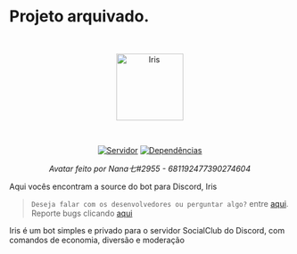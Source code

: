 # Projeto arquivado.

<div align="center">
  <br />
  <p>
    <a href="https://github.com/Lucaas1/iris"><img src="https://images-ext-1.discordapp.net/external/9DcKQA2I4n34u_5i6LPegyDO7JoyBG7PL5pIkT8GDJA/%3Fsize%3D2048/https/cdn.discordapp.com/avatars/701173809109008424/e79785faa7882123c90d03a57c502c32.png?width=473&height=473" width="120" alt="Iris" /></a>
  </p>
  <br />
  <p>
    <a href="https://discord.gg/socialclub"><img src="https://img.shields.io/discord/669603678579064842?color=7289da&label=servidor&logo=discord&logoColor=white" alt="Servidor" /></a>
    <a href="https://david-dm.org/Lucaas1/iris.svg"><img src="https://img.shields.io/Lucaas1/iris.svg.svg?maxAge=3600&label=dependencias" alt="Dependências" /></a>
  </p>
  <i> Avatar feito por Nana七#2955 - 681192477390274604</i><br>
</div>

Aqui vocês encontram a source do bot para Discord, Iris<br>

> `Deseja falar com os desenvolvedores ou perguntar algo?` entre [aqui](https://discord.gg/socialclub).<br> Reporte bugs clicando [aqui](https://github.com/Lucaas1/iris/issues)<br>

Iris é um bot simples e privado para o servidor SocialClub do Discord, com comandos de economia, diversão e moderação


